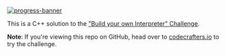[![progress-banner](https://backend.codecrafters.io/progress/interpreter/95421fac-ab8e-4ccb-bec3-d9af4bd55528)](https://app.codecrafters.io/users/codecrafters-bot?r=2qF)

This is a C++ solution to the
["Build your own Interpreter" Challenge](https://app.codecrafters.io/courses/interpreter/overview).

**Note**: If you're viewing this repo on GitHub, head over to
[codecrafters.io](https://codecrafters.io) to try the challenge.
